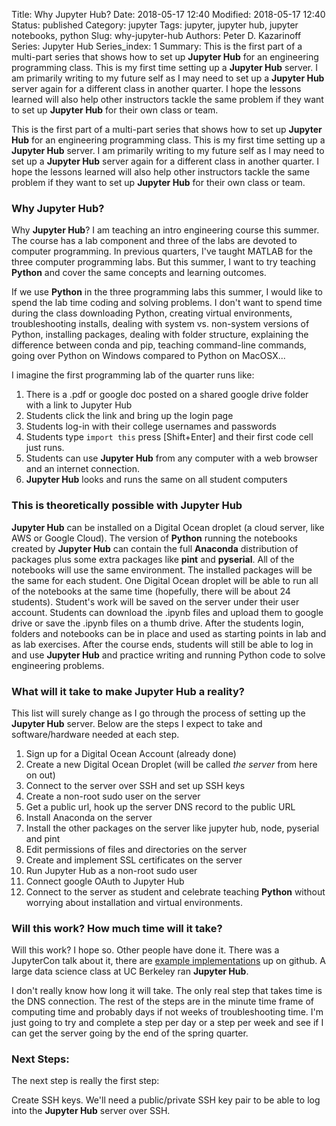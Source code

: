 Title: Why Jupyter Hub?
Date: 2018-05-17 12:40
Modified: 2018-05-17 12:40
Status: published
Category: jupyter
Tags: jupyter, jupyter hub, jupyter notebooks, python
Slug: why-jupyter-hub 
Authors: Peter D. Kazarinoff
Series: Jupyter Hub
Series_index: 1
Summary: This is the first part of a multi-part series that shows how to set up **Jupyter Hub** for an engineering programming class. This is my first time setting up a **Jupyter Hub** server. I am primarily writing to my future self as I may need to set up a **Jupyter Hub** server again for a different class in another quarter. I hope the lessons learned will also help other instructors tackle the same problem if they want to set up **Jupyter Hub** for their own class or team.

This is the first part of a multi-part series that shows how to set up **Jupyter Hub** for an engineering programming class. This is my first time setting up a **Jupyter Hub** server. I am primarily writing to my future self as I may need to set up a **Jupyter Hub** server again for a different class in another quarter. I hope the lessons learned will also help other instructors tackle the same problem if they want to set up **Jupyter Hub** for their own class or team.

### Why Jupyter Hub?

Why **Jupyter Hub**? I am teaching an intro engineering course this summer. The course has a lab component and three of the labs are devoted to computer programming. In previous quarters, I've taught MATLAB for the three computer programming labs. But this summer, I want to try teaching **Python** and cover the same concepts and learning outcomes.

If we use **Python** in the three programming labs this summer, I would like to spend the lab time coding and solving problems. I don't want to spend time during the class downloading Python, creating virtual environments, troubleshooting installs, dealing with system vs. non-system versions of Python, installing packages, dealing with folder structure, explaining the difference between conda and pip, teaching command-line commands, going over Python on Windows compared to Python on MacOSX... 

I imagine the first programming lab of the quarter runs like:

1. There is a .pdf or google doc posted on a shared google drive folder with a link to Jupyter Hub
2. Students click the link and bring up the login page
3. Students log-in with their college usernames and passwords
4. Students type ```import this``` press [Shift+Enter] and their first code cell just runs.
5. Students can use **Jupyter Hub** from any computer with a web browser and an internet connection.
6. **Jupyter Hub** looks and runs the same on all student computers


### This is theoretically possible with Jupyter Hub

**Jupyter Hub** can be installed on a Digital Ocean droplet (a cloud server, like AWS or Google Cloud). The version of **Python** running the notebooks created by **Jupyter Hub** can contain the full **Anaconda** distribution of packages plus some extra packages like **pint** and **pyserial**. All of the notebooks will use the same environment. The installed packages will be the same for each student. One Digital Ocean droplet will be able to run all of the notebooks at the same time (hopefully, there will be about 24 students). Student's work will be saved on the server under their user account. Students can download the .ipynb files and upload them to google drive or save the .ipynb files on a thumb drive. After the students login, folders and notebooks can be in place and used as starting points in lab and as lab exercises. After the course ends, students will still be able to log in and use **Jupyter Hub** and practice writing and running Python code to solve engineering problems.

### What will it take to make Jupyter Hub a reality?

This list will surely change as I go through the process of setting up the **Jupyter Hub** server. Below are the steps I expect to take and software/hardware needed at each step.

1. Sign up for a Digital Ocean Account (already done)
2. Create a new Digital Ocean Droplet (will be called _the server_ from here on out)
3. Connect to the server over SSH and set up SSH keys
4. Create a non-root sudo user on the server
5. Get a public url, hook up the server DNS record to the public URL
6. Install Anaconda on the server
7. Install the other packages on the server like jupyter hub, node, pyserial and pint
8. Edit permissions of files and directories on the server
9. Create and implement SSL certificates on the server
10. Run Jupyter Hub as a non-root sudo user
11. Connect google OAuth to Jupyter Hub
12. Connect to the server as student and celebrate teaching **Python** without worrying about installation and virtual environments.

### Will this work? How much time will it take?

Will this work? I hope so. Other people have done it. There was a JupyterCon talk about it, there are [example implementations](http://jupyterhub.readthedocs.io/en/latest/gallery-jhub-deployments.html) up on github. A large data science class at UC Berkeley ran **Jupyter Hub**. 

I don't really know how long it will take. The only real step that takes time is the DNS connection. The rest of the steps are in the minute time frame of computing time and probably days if not weeks of troubleshooting time. I'm just going to try and complete a step per day or a step per week and see if I can get the server going by the end of the spring quarter.

### Next Steps:

The next step is really the first step:

Create SSH keys. We'll need a public/private SSH key pair to be able to log into the **Jupyter Hub** server over SSH.
